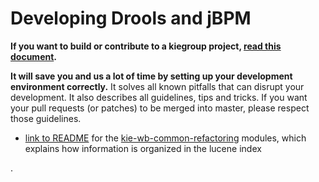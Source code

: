 Developing Drools and jBPM
==========================

**If you want to build or contribute to a kiegroup project, [read this document](https://github.com/kiegroup/droolsjbpm-build-bootstrap/blob/master/README.md).**

**It will save you and us a lot of time by setting up your development environment correctly.**
It solves all known pitfalls that can disrupt your development.
It also describes all guidelines, tips and tricks.
If you want your pull requests (or patches) to be merged into master, please respect those guidelines.

- [link to README](kie-wb-common-services/kie-wb-common-refactoring/README.md) for the [kie-wb-common-refactoring](kie-wb-common-services/kie-wb-common-refactoring) modules, 
  which explains how information is organized in the lucene index

.
